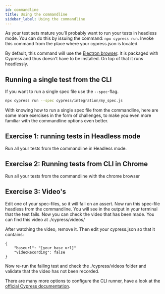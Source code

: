 ```yaml
---
id: commandline
title: Using the commandline
sidebar_label: Using the commandline
---
```


As your test sets mature you'll probably want to run your tests in headless mode.
You can do this by issuing the command: ```npx cypress run```.
Invoke this command from the place where your cypress.json is located.

By default, this command will use the [Electron browser](https://electronjs.org/). It is packaged with Cypress and thus doesn't have to be installed. On top of that it runs headlessly.

## Running a single test from the CLI

If you want to run a single spec file use the ```--spec```-flag.

```bash
npx cypress run --spec cypress/integration/my_spec.js
```   

With knowing how to run a single spec file from the commandline,
here are some more exercises in the form of challenges, to make you even more familiar with the commandline options even better.

## Exercise 1: running tests in Headless mode
Run all your tests from the commandline in Headless mode.

## Exercise 2: Running tests from CLI in Chrome
Run all your tests from the commandline with the chrome browser

## Exercise 3: Video's
Edit one of your spec-files, so it will fail on an assert.
Now run this spec-file headless from the commandline.
You will see in the output in your terminal that the test fails.
Now you can check the video that has been made.
You can find this video at ./cypress/videos/

After watching the video, remove it.
Then edit your cypress.json so that it contains:
```
{
    "baseurl": "[your_base_url]"
    "videoRecording": false
}
```
Now re-run the failing test and check the ./cypress/videos folder and validate that the video has not been recorded.

There are many more options to configure the CLI runner, have a look at the [official Cypress documentation](https://docs.cypress.io/guides/guides/command-line.html#cypress-run).